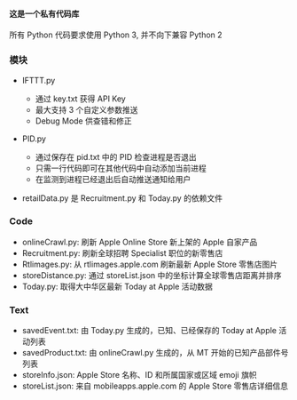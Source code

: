 #### 这是一个私有代码库

所有 Python 代码要求使用 Python 3, 并不向下兼容 Python 2

### 模块
* IFTTT.py
    *  通过 key.txt 获得 API Key
    *  最大支持 3 个自定义参数推送
    *  Debug Mode 供查错和修正
* PID.py
    *  通过保存在 pid.txt 中的 PID 检查进程是否退出
    *  只需一行代码即可在其他代码中自动添加当前进程
    *  在监测到进程已经退出后自动推送通知给用户

* retailData.py 是 Recruitment.py 和 Today.py 的依赖文件

### Code
* onlineCrawl.py: 刷新 Apple Online Store 新上架的 Apple 自家产品
* Recruitment.py: 刷新全球招聘 Specialist 职位的新零售店
* Rtlimages.py: 从 rtlimages.apple.com 刷新最新 Apple Store 零售店图片
* storeDistance.py: 通过 storeList.json 中的坐标计算全球零售店距离并排序
* Today.py: 取得大中华区最新 Today at Apple 活动数据


### Text
* savedEvent.txt: 由 Today.py 生成的，已知、已经保存的 Today at Apple 活动列表
* savedProduct.txt: 由 onlineCrawl.py 生成的，从 MT 开始的已知产品部件号列表
* storeInfo.json: Apple Store 名称、ID 和所属国家或区域 emoji 旗帜
* storeList.json: 来自 mobileapps.apple.com 的 Apple Store 零售店详细信息